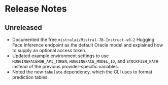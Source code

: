 # Release Notes

## Unreleased

- Documented the free `mistralai/Mistral-7B-Instruct-v0.2` Hugging Face Inference endpoint as the default Oracle model and explained how to supply an optional access token.
- Updated example environment settings to use `HUGGINGFACEHUB_API_TOKEN`, `HUGGINGFACE_MODEL_ID`, and `STOCKFISH_PATH` instead of the previous provider-specific variables.
- Noted the new `tabulate` dependency, which the CLI uses to format prediction tables.
